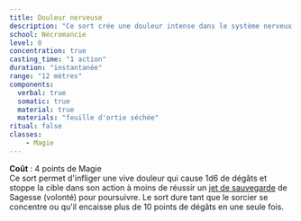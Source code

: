 ```yaml
---
title: Douleur nerveuse
description: "Ce sort crée une douleur intense dans le système nerveux de la cible."
school: Nécromancie
level: 0
concentration: true
casting_time: "1 action"
duration: "instantanée"
range: "12 mètres"
components:
  verbal: true
  somatic: true
  material: true
  materials: "feuille d'ortie séchée"  
ritual: false
classes:
    - Magie
---
```

**Coût** : 4 points de Magie  
Ce sort permet d'infliger une vive douleur qui cause 1d6 de dégâts et stoppe la cible dans son action à moins de réussir un [jet de sauvegarde](/utiliser-les-caracteristiques/#jets-de-sauvegarde) de Sagesse (volonté) pour poursuivre. Le sort dure tant que le sorcier se concentre ou qu'il encaisse plus de 10 points de dégâts en une seule fois.    
